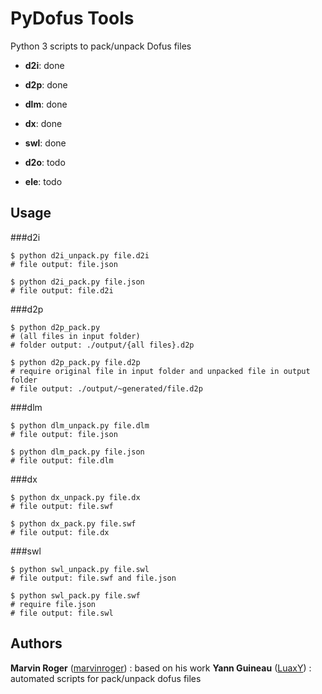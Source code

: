 PyDofus Tools
=============

Python 3 scripts to pack/unpack Dofus files

- **d2i**: done
- **d2p**: done
- **dlm**: done
- **dx**: done
- **swl**: done


- **d2o**: todo
- **ele**: todo

Usage
-----

###d2i

```Shell
$ python d2i_unpack.py file.d2i
# file output: file.json
```

```Shell
$ python d2i_pack.py file.json
# file output: file.d2i
```

###d2p

```Shell
$ python d2p_pack.py
# (all files in input folder)
# folder output: ./output/{all files}.d2p
```

```Shell
$ python d2p_pack.py file.d2p
# require original file in input folder and unpacked file in output folder
# file output: ./output/~generated/file.d2p
```

###dlm

```Shell
$ python dlm_unpack.py file.dlm
# file output: file.json
```

```Shell
$ python dlm_pack.py file.json
# file output: file.dlm
```

###dx

```Shell
$ python dx_unpack.py file.dx
# file output: file.swf
```

```Shell
$ python dx_pack.py file.swf
# file output: file.dx
```

###swl

```Shell
$ python swl_unpack.py file.swl
# file output: file.swf and file.json
```

```Shell
$ python swl_pack.py file.swf
# require file.json
# file output: file.swl
```

Authors
-------

**Marvin Roger** ([marvinroger](https://github.com/marvinroger)) : based on his work
**Yann Guineau** ([LuaxY](https://github.com/LuaxY)) : automated scripts for pack/unpack dofus files
